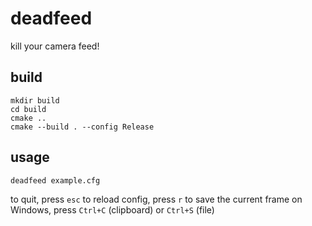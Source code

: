 # deadfeed
kill your camera feed!

## build
```
mkdir build
cd build
cmake ..
cmake --build . --config Release
```

## usage
```
deadfeed example.cfg
```

to quit, press `esc`
to reload config, press `r`
to save the current frame on Windows, press `Ctrl+C` (clipboard) or `Ctrl+S` (file)
